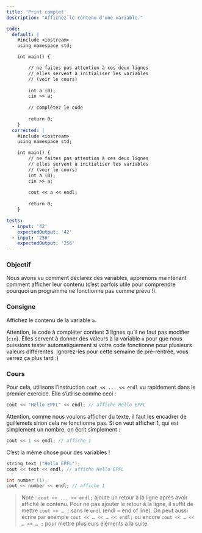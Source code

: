 ```yaml
---
title: 'Print complet'
description: "Affichez le contenu d'une variable."

code:
  default: |
    #include <iostream>
    using namespace std;

    int main() {     

        // ne faites pas attention à ces deux lignes    
        // elles servent à initialiser les variables    
        // (voir le cours)  
        
        int a (0);
        cin >> a;   
        
        // complétez le code    
        
        return 0;
    }
  corrected: |
    #include <iostream>
    using namespace std;

    int main() {        
        // ne faites pas attention à ces deux lignes    
        // elles servent à initialiser les variables    
        // (voir le cours)    
        int a (0);
        cin >> a; 
        
        cout << a << endl;    
        
        return 0;	
    }

tests:
  - input: '42'
    expectedOutput: '42'
  - input: '256'
    expectedOutput: '256'
---
```


### Objectif

Nous avons vu comment déclarez des variables, apprenons maintenant comment afficher leur contenu (c’est parfois utile pour comprendre pourquoi un programme ne fonctionne pas comme prévu !).

### Consigne

Affichez le contenu de la variable `a`.

Attention, le code à compléter contient 3 lignes qu’il ne faut pas modifier (`cin`). Elles servent à donner des valeurs à la variable `a` pour que nous puissions tester automatiquement si votre code fonctionne pour plusieurs valeurs différentes. Ignorez-les pour cette semaine de pré-rentrée, vous verrez ça plus tard :)

### Cours

Pour cela, utilisons l’instruction `cout << ... << endl` vu rapidement dans le premier exercice. Elle s’utilise comme ceci :

```cpp
cout << "Hello EPFL" << endl; // affiche Hello EPFL
```

Attention, comme nous voulons afficher du texte, il faut les encadrer de guillemets sinon cela ne fonctionne pas. Si on veut afficher 1, qui est simplement un nombre, on écrit simplement :

```cpp
cout << 1 << endl; // affiche 1
```

C’est la même chose pour des variables !

```cpp
string text ("Hello EPFL");
cout << text << endl; // affiche Hello EPFL

int number (1);
cout << number << endl; // affiche 1
```

> Note : `cout << ... << endl;` ajoute un retour à la ligne après avoir affiché le contenu. Pour ne pas ajouter le retour à la ligne, il suffit de mettre `cout << … ;` sans le `endl` (endl = end of line). On peut aussi écrire par exemple `cout << … << … << endl;` ou encore `cout << … << … << … ;` pour mettre plusieurs éléments à la suite.

